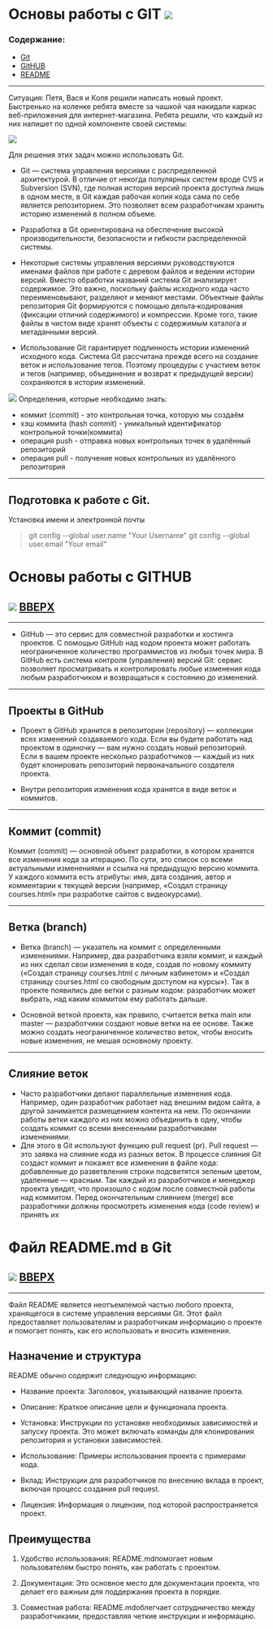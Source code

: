 <a id="GIT"></a>
# Основы работы с GIT ![](pic0.jpeg)
### Содержание:
* [Git](#GIT)
* [GitHUB](#GITHUB)
* [README](#README.md)

---
Ситуация: Петя, Вася и Коля решили написать новый проект. Быстренько на коленке ребята вместе за чашкой чая накидали каркас веб-приложения для интернет-магазина. Ребята решили, что каждый из них напишет по одной компоненте своей системы:

![](pic1.png)

Для решения этих задач можно использовать Git.

* Git — система управления версиями с распределенной архитектурой. В отличие от некогда популярных систем вроде CVS и Subversion (SVN), где полная история версий проекта доступна лишь в одном месте, в Git каждая рабочая копия кода сама по себе является репозиторием. Это позволяет всем разработчикам хранить историю изменений в полном объеме.

* Разработка в Git ориентирована на обеспечение высокой производительности, безопасности и гибкости распределенной системы.

* Некоторые системы управления версиями руководствуются именами файлов при работе с деревом файлов и ведении истории версий. Вместо обработки названий система Git анализирует содержимое. Это важно, поскольку файлы исходного кода часто переименовывают, разделяют и меняют местами. Объектные файлы репозитория Git формируются с помощью дельта‑кодирования (фиксации отличий содержимого) и компрессии. Кроме того, такие файлы в чистом виде хранят объекты с содержимым каталога и метаданными версий.

* Использование Git гарантирует подлинность истории изменений исходного кода.
Cистема Git рассчитана прежде всего на создание веток и использование тегов. Поэтому процедуры с участием веток и тегов (например, объединение и возврат к предыдущей версии) сохраняются в истории изменений.

![](pic2.png)
Определения, которые необходимо знать:
* коммит (commit) - это контрольная точка, которую мы создаём 
* хэш коммита (hash commit) - уникальный идентификатор контрольной точки(коммита)
* операция push - отправка новых контрольных точек в удалённый репозиторий
* операция pull - получение новых контрольных из удалённого репозитория
---

## Подготовка к работе с Git.
Установка имени и электронной почты
> git config --global user.name "Your Username"
> git config --global user.email "Your email"

<a id="GITHUB"></a>
# Основы работы с GITHUB
![](pic3.png)
[ВВЕРХ](#GIT)
---
---
* GitHub — это сервис для совместной разработки и хостинга проектов. C помощью GitHub над кодом проекта может работать неограниченное количество программистов из любых точек мира. В GitHub есть система контроля (управления) версий Git: сервис
позволяет просматривать и контролировать любые изменения кода любым разработчиком и возвращаться к состоянию до
изменений.
---

## Проекты в GitHub
* Проект в GitHub хранится в репозитории (repository) — коллекции всех изменений создаваемого кода. Если вы будете работать над проектом в одиночку — вам нужно создать новый репозиторий. Если в вашем проекте несколько разработчиков — каждый из них
будет клонировать репозиторий первоначального создателя
проекта.

* Внутри репозитория изменения кода хранятся в виде веток и
коммитов.

---
## Коммит (commit)
Коммит (commit) — основной объект разработки, в котором
хранятся все изменения кода за итерацию. По сути, это список со
всеми актуальными изменениями и ссылка на предыдущую
версию коммита.
У каждого коммита есть атрибуты: имя, дата создания, автор и
комментарии к текущей версии (например, «Создал страницу
courses.html» при разработке сайтов с видеокурсами).

---
## Ветка (branch)
* Ветка (branch) — указатель на коммит с определенными изменениями. Например, два разработчика взяли коммит, и каждый из них сделал свои изменения в коде, создав по новому коммиту («Создал страницу coursеs.html c личным кабинетом» и «Создал страницу courses.html со свободным доступом на курсы»). Так в проекте появились две ветки с разным кодом: разработчик может выбрать, над каким коммитом ему работать дальше.

* Основной веткой проекта, как правило, считается ветка main или master — разработчики создают новые ветки на ее основе. Также можно создать неограниченное количество веток, чтобы вносить новые изменения, не мешая основному проекту.
---
## Слияние веток
* Часто разработчики делают параллельные изменения кода. Например, один разработчик работает над внешним видом сайта, а другой занимается размещением контента на нем. По окончании работы ветки каждого из них можно объединить в одну, чтобы создать коммит со всеми внесенными разработчиками изменениями.
* Для этого в Git используют функцию pull request (pr). Pull request — это заявка на слияние кода из разных веток. В процессе слияния Git создаст коммит и покажет все изменения в файле кода: добавленные до разветвления строки подсветятся зеленым цветом, удаленные — красным. Так каждый из разработчиков и менеджер проекта увидят, что произошло с кодом после совместной работы над коммитом. Перед окончательным слиянием (merge) все разработчики должны просмотреть изменения кода (code review) и принять их

<a id="README.md"></a>
# Файл README.md в Git
![](readme.webp)
[ВВЕРХ](#GIT)
---
---

Файл README является неотъемлемой частью любого проекта, хранящегося в системе управления версиями Git. Этот файл предоставляет пользователям и разработчикам информацию о проекте и помогает понять, как его использовать и вносить изменения.

## Назначение и структура

README обычно содержит следующую информацию:

* Название проекта: Заголовок, указывающий название проекта.

* Описание: Краткое описание цели и функционала проекта.

* Установка: Инструкции по установке необходимых зависимостей и запуску проекта. Это может включать команды для клонирования репозитория и установки зависимостей.

* Использование: Примеры использования проекта с примерами кода.

* Вклад: Инструкции для разработчиков по внесению вклада в проект, включая процесс создания pull request.

* Лицензия: Информация о лицензии, под которой распространяется проект.

## Преимущества
1. Удобство использования: README.mdпомогает новым пользователям быстро понять, как работать с проектом.

2. Документация: Это основное место для документации проекта, что делает его важным для поддержания проекта в порядке.

3. Совместная работа: README.mdоблегчает сотрудничество между разработчиками, предоставляя четкие инструкции и информацию.